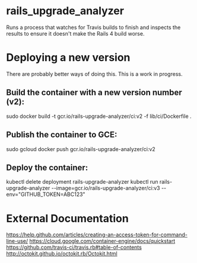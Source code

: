 # rails_upgrade_analyzer
Runs a process that watches for Travis builds to finish and inspects the results to ensure it doesn't make the Rails 4 build worse.

# Deploying a new version
There are probably better ways of doing this. This is a work in progress.

## Build the container with a new version number (v2):
sudo docker build -t gcr.io/rails-upgrade-analyzer/ci:v2 -f lib/ci/Dockerfile .

## Publish the container to GCE:
sudo gcloud docker push gcr.io/rails-upgrade-analyzer/ci:v2

## Deploy the container:
kubectl delete deployment rails-upgrade-analyzer
kubectl run rails-upgrade-analyzer --image=gcr.io/rails-upgrade-analyzer/ci:v3 --env="GITHUB_TOKEN=ABC123"

# External Documentation

https://help.github.com/articles/creating-an-access-token-for-command-line-use/
https://cloud.google.com/container-engine/docs/quickstart
https://github.com/travis-ci/travis.rb#table-of-contents
http://octokit.github.io/octokit.rb/Octokit.html

